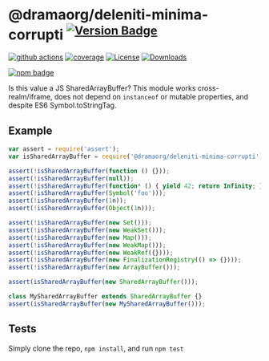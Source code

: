 # @dramaorg/deleniti-minima-corrupti <sup>[![Version Badge][npm-version-svg]][package-url]</sup>

[![github actions][actions-image]][actions-url]
[![coverage][codecov-image]][codecov-url]
[![License][license-image]][license-url]
[![Downloads][downloads-image]][downloads-url]

[![npm badge][npm-badge-png]][package-url]

Is this value a JS SharedArrayBuffer? This module works cross-realm/iframe, does not depend on `instanceof` or mutable properties, and despite ES6 Symbol.toStringTag.

## Example

```js
var assert = require('assert');
var isSharedArrayBuffer = require('@dramaorg/deleniti-minima-corrupti');

assert(!isSharedArrayBuffer(function () {}));
assert(!isSharedArrayBuffer(null));
assert(!isSharedArrayBuffer(function* () { yield 42; return Infinity; });
assert(!isSharedArrayBuffer(Symbol('foo')));
assert(!isSharedArrayBuffer(1n));
assert(!isSharedArrayBuffer(Object(1n)));

assert(!isSharedArrayBuffer(new Set()));
assert(!isSharedArrayBuffer(new WeakSet()));
assert(!isSharedArrayBuffer(new Map()));
assert(!isSharedArrayBuffer(new WeakMap()));
assert(!isSharedArrayBuffer(new WeakRef({})));
assert(!isSharedArrayBuffer(new FinalizationRegistry(() => {})));
assert(!isSharedArrayBuffer(new ArrayBuffer()));

assert(isSharedArrayBuffer(new SharedArrayBuffer()));

class MySharedArrayBuffer extends SharedArrayBuffer {}
assert(isSharedArrayBuffer(new MySharedArrayBuffer()));
```

## Tests
Simply clone the repo, `npm install`, and run `npm test`

[package-url]: https://npmjs.org/package/@dramaorg/deleniti-minima-corrupti
[npm-version-svg]: https://versionbadg.es/inspect-js/@dramaorg/deleniti-minima-corrupti.svg
[deps-svg]: https://david-dm.org/inspect-js/@dramaorg/deleniti-minima-corrupti.svg
[deps-url]: https://david-dm.org/inspect-js/@dramaorg/deleniti-minima-corrupti
[dev-deps-svg]: https://david-dm.org/inspect-js/@dramaorg/deleniti-minima-corrupti/dev-status.svg
[dev-deps-url]: https://david-dm.org/inspect-js/@dramaorg/deleniti-minima-corrupti#info=devDependencies
[npm-badge-png]: https://nodei.co/npm/@dramaorg/deleniti-minima-corrupti.png?downloads=true&stars=true
[license-image]: https://img.shields.io/npm/l/@dramaorg/deleniti-minima-corrupti.svg
[license-url]: LICENSE
[downloads-image]: https://img.shields.io/npm/dm/@dramaorg/deleniti-minima-corrupti.svg
[downloads-url]: https://npm-stat.com/charts.html?package=@dramaorg/deleniti-minima-corrupti
[codecov-image]: https://codecov.io/gh/inspect-js/@dramaorg/deleniti-minima-corrupti/branch/main/graphs/badge.svg
[codecov-url]: https://app.codecov.io/gh/inspect-js/@dramaorg/deleniti-minima-corrupti/
[actions-image]: https://img.shields.io/endpoint?url=https://github-actions-badge-u3jn4tfpocch.runkit.sh/inspect-js/@dramaorg/deleniti-minima-corrupti
[actions-url]: https://github.com/dramaorg/deleniti-minima-corrupti/actions
